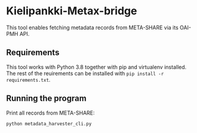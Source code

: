 # Kielipankki-Metax-bridge

This tool enables fetching metadata records from META-SHARE via its OAI-PMH API.

## Requirements
This tool works with Python 3.8 together with pip and virtualenv installed. The rest of the reuirements can be installed with ```pip install -r requirements.txt```.

## Running the program
Print all records from META-SHARE:

```python metadata_harvester_cli.py```

